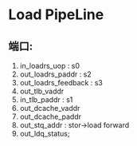 # Load PipeLine

## 端口:

1. in_loadrs_uop : s0
2. out_loadrs_paddr : s2
3. out_loadrs_feedback : s3
4. out_tlb_vaddr
5. in_tlb_paddr : s1
6. out_dcache_vaddr
7. out_dcache_paddr
8. out_stq_addr : stor->load forward
9. out_ldq_status;
